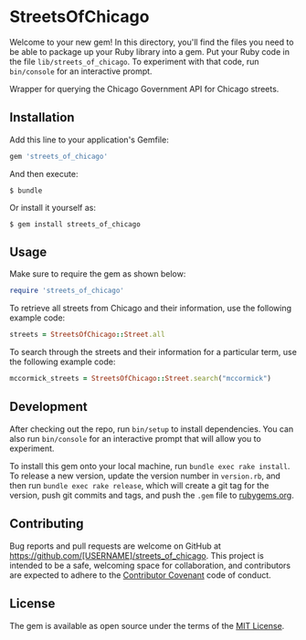 # StreetsOfChicago

Welcome to your new gem! In this directory, you'll find the files you need to be able to package up your Ruby library into a gem. Put your Ruby code in the file `lib/streets_of_chicago`. To experiment with that code, run `bin/console` for an interactive prompt.

Wrapper for querying the Chicago Government API for Chicago streets.


## Installation

Add this line to your application's Gemfile:

```ruby
gem 'streets_of_chicago'
```

And then execute:

    $ bundle

Or install it yourself as:

    $ gem install streets_of_chicago

## Usage

Make sure to require the gem as shown below:

```ruby
require 'streets_of_chicago'
```

To retrieve all streets from Chicago and their information, use the following example code:

```ruby
streets = StreetsOfChicago::Street.all
```

To search through the streets and their information for a particular term, use the following example code:

```ruby
mccormick_streets = StreetsOfChicago::Street.search("mccormick")
```

## Development

After checking out the repo, run `bin/setup` to install dependencies. You can also run `bin/console` for an interactive prompt that will allow you to experiment.

To install this gem onto your local machine, run `bundle exec rake install`. To release a new version, update the version number in `version.rb`, and then run `bundle exec rake release`, which will create a git tag for the version, push git commits and tags, and push the `.gem` file to [rubygems.org](https://rubygems.org).

## Contributing

Bug reports and pull requests are welcome on GitHub at https://github.com/[USERNAME]/streets_of_chicago. This project is intended to be a safe, welcoming space for collaboration, and contributors are expected to adhere to the [Contributor Covenant](http://contributor-covenant.org) code of conduct.


## License

The gem is available as open source under the terms of the [MIT License](http://opensource.org/licenses/MIT).

